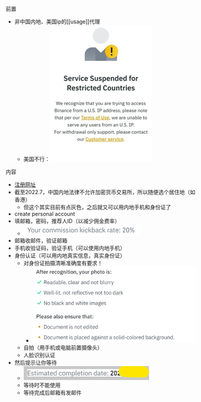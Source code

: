 前置
- 非中国内地、美国ip的[[usage]]代理
  - 美国不行：![](us-ip.png)

内容
- [注册网址](https://accounts.binance.com/en/register)
- 截至2022.7，中国内地法律不允许加密货币交易所，所以随便选个居住地（如香港）
  - 但这个其实目前有点灰色，之后就又可以用内地手机和身份证了
- create personal account
- 填邮箱，密码，推荐人ID（以减少佣金费率）
  - ![](commission-kickback.png)
- 邮箱收邮件，验证邮箱
- 手机收验证码，验证手机（可以使用内地手机）
- 身份认证（可以用内地真实信息，真实身份证）
  - 对身份证拍摄清晰准确度有要求！
    - ![](after-recognition.png)
  - 自拍（用手机或电脑前置摄像头）
  - 人脸识别认证
- 然后提示让你等待
  - ![](estimated-completion-date.png)
  - 等待时不能使用
  - 等待完成后邮箱有发邮件